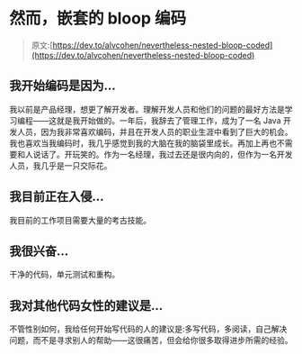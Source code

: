 # 然而，嵌套的 bloop 编码

> 原文:[https://dev.to/alvcohen/nevertheless-nested-bloop-coded](https://dev.to/alvcohen/nevertheless-nested-bloop-coded)

## 我开始编码是因为...

我以前是产品经理，想更了解开发者。理解开发人员和他们的问题的最好方法是学习编程——这就是我开始做的。一年后，我辞去了管理工作，成为了一名 Java 开发人员，因为我非常喜欢编码，并且在开发人员的职业生涯中看到了巨大的机会。我也喜欢当我编码时，我几乎感觉到我的大脑在我的脑袋里成长。再加上再也不需要和人说话了。开玩笑的。作为一名经理，我过去还是很内向的，但作为一名开发人员，我几乎是一只交际花。

## 我目前正在入侵...

我目前的工作项目需要大量的考古技能。

## 我很兴奋...

干净的代码，单元测试和重构。

## 我对其他代码女性的建议是...

不管性别如何，我给任何开始写代码的人的建议是:多写代码，多阅读，自己解决问题，而不是寻求别人的帮助——这很痛苦，但会给你很多取得进步所需的经验。